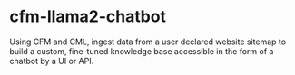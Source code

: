 # cfm-llama2-chatbot
Using CFM and CML, ingest data from a user declared website sitemap to build a custom, fine-tuned knowledge base accessible in the form of a chatbot by a UI or API.

